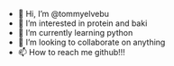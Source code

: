 - 👋 Hi, I’m @tommyelvebu
- 👀 I’m interested in protein and baki 
- 🌱 I’m currently learning python
- 💞️ I’m looking to collaborate on anything
- 📫 How to reach me github!!!

<!---
tommyelvebu/tommyelvebu is a ✨ special ✨ repository because its `README.md` (this file) appears on your GitHub profile.
You can click the Preview link to take a look at your changes.
--->
